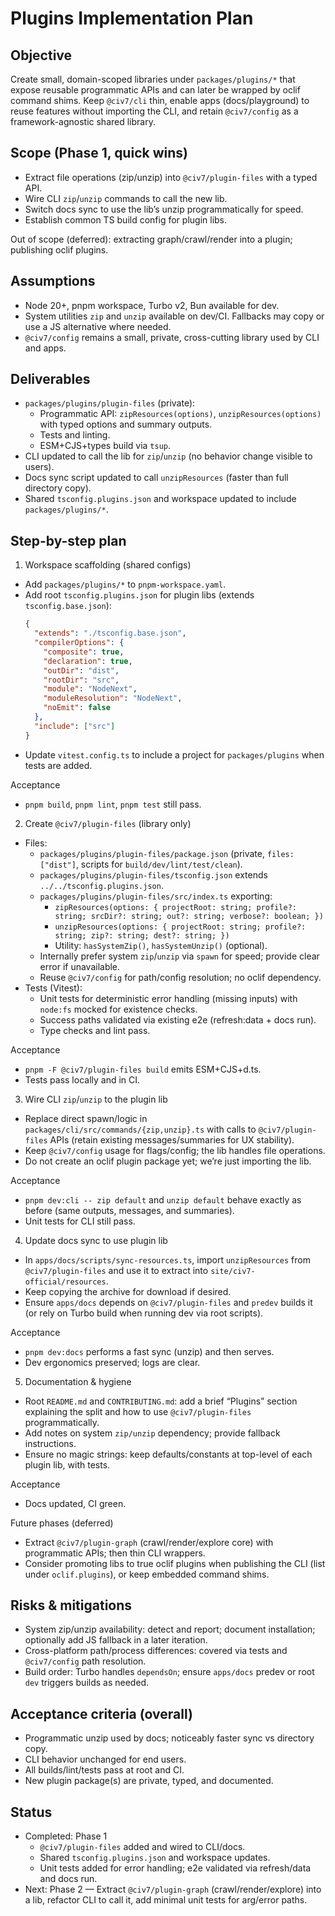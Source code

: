 # Plugins Implementation Plan

## Objective
Create small, domain-scoped libraries under `packages/plugins/*` that expose reusable programmatic APIs and can later be wrapped by oclif command shims. Keep `@civ7/cli` thin, enable apps (docs/playground) to reuse features without importing the CLI, and retain `@civ7/config` as a framework-agnostic shared library.

## Scope (Phase 1, quick wins)
- Extract file operations (zip/unzip) into `@civ7/plugin-files` with a typed API.
- Wire CLI `zip`/`unzip` commands to call the new lib.
- Switch docs sync to use the lib’s unzip programmatically for speed.
- Establish common TS build config for plugin libs.

Out of scope (deferred): extracting graph/crawl/render into a plugin; publishing oclif plugins.

## Assumptions
- Node 20+, pnpm workspace, Turbo v2, Bun available for dev.
- System utilities `zip` and `unzip` available on dev/CI. Fallbacks may copy or use a JS alternative where needed.
- `@civ7/config` remains a small, private, cross-cutting library used by CLI and apps.

## Deliverables
- `packages/plugins/plugin-files` (private):
  - Programmatic API: `zipResources(options)`, `unzipResources(options)` with typed options and summary outputs.
  - Tests and linting.
  - ESM+CJS+types build via `tsup`.
- CLI updated to call the lib for `zip`/`unzip` (no behavior change visible to users).
- Docs sync script updated to call `unzipResources` (faster than full directory copy).
- Shared `tsconfig.plugins.json` and workspace updated to include `packages/plugins/*`.

## Step-by-step plan

1) Workspace scaffolding (shared configs)
- Add `packages/plugins/*` to `pnpm-workspace.yaml`.
- Add root `tsconfig.plugins.json` for plugin libs (extends `tsconfig.base.json`):
  ```json
  {
    "extends": "./tsconfig.base.json",
    "compilerOptions": {
      "composite": true,
      "declaration": true,
      "outDir": "dist",
      "rootDir": "src",
      "module": "NodeNext",
      "moduleResolution": "NodeNext",
      "noEmit": false
    },
    "include": ["src"]
  }
  ```
- Update `vitest.config.ts` to include a project for `packages/plugins` when tests are added.

Acceptance
- `pnpm build`, `pnpm lint`, `pnpm test` still pass.

2) Create `@civ7/plugin-files` (library only)
- Files:
  - `packages/plugins/plugin-files/package.json` (private, `files: ["dist"]`, scripts for `build/dev/lint/test/clean`).
  - `packages/plugins/plugin-files/tsconfig.json` extends `../../tsconfig.plugins.json`.
  - `packages/plugins/plugin-files/src/index.ts` exporting:
    - `zipResources(options: { projectRoot: string; profile?: string; srcDir?: string; out?: string; verbose?: boolean; })`
    - `unzipResources(options: { projectRoot: string; profile?: string; zip?: string; dest?: string; })`
    - Utility: `hasSystemZip()`, `hasSystemUnzip()` (optional).
  - Internally prefer system `zip`/`unzip` via `spawn` for speed; provide clear error if unavailable.
  - Reuse `@civ7/config` for path/config resolution; no oclif dependency.
- Tests (Vitest):
  - Unit tests for deterministic error handling (missing inputs) with `node:fs` mocked for existence checks.
  - Success paths validated via existing e2e (refresh:data + docs run).
  - Type checks and lint pass.

Acceptance
- `pnpm -F @civ7/plugin-files build` emits ESM+CJS+d.ts.
- Tests pass locally and in CI.

3) Wire CLI `zip`/`unzip` to the plugin lib
- Replace direct spawn/logic in `packages/cli/src/commands/{zip,unzip}.ts` with calls to `@civ7/plugin-files` APIs (retain existing messages/summaries for UX stability).
- Keep `@civ7/config` usage for flags/config; the lib handles file operations.
- Do not create an oclif plugin package yet; we’re just importing the lib.

Acceptance
- `pnpm dev:cli -- zip default` and `unzip default` behave exactly as before (same outputs, messages, and summaries).
- Unit tests for CLI still pass.

4) Update docs sync to use plugin lib
- In `apps/docs/scripts/sync-resources.ts`, import `unzipResources` from `@civ7/plugin-files` and use it to extract into `site/civ7-official/resources`.
- Keep copying the archive for download if desired.
- Ensure `apps/docs` depends on `@civ7/plugin-files` and `predev` builds it (or rely on Turbo build when running dev via root scripts).

Acceptance
- `pnpm dev:docs` performs a fast sync (unzip) and then serves.
- Dev ergonomics preserved; logs are clear.

5) Documentation & hygiene
- Root `README.md` and `CONTRIBUTING.md`: add a brief “Plugins” section explaining the split and how to use `@civ7/plugin-files` programmatically.
- Add notes on system `zip/unzip` dependency; provide fallback instructions.
- Ensure no magic strings: keep defaults/constants at top-level of each plugin lib, with tests.

Acceptance
- Docs updated, CI green.

Future phases (deferred)
- Extract `@civ7/plugin-graph` (crawl/render/explore core) with programmatic APIs; then thin CLI wrappers.
- Consider promoting libs to true oclif plugins when publishing the CLI (list under `oclif.plugins`), or keep embedded command shims.

## Risks & mitigations
- System zip/unzip availability: detect and report; document installation; optionally add JS fallback in a later iteration.
- Cross-platform path/process differences: covered via tests and `@civ7/config` path resolution.
- Build order: Turbo handles `dependsOn`; ensure `apps/docs` predev or root `dev` triggers builds as needed.

## Acceptance criteria (overall)
- Programmatic unzip used by docs; noticeably faster sync vs directory copy.
- CLI behavior unchanged for end users.
- All builds/lint/tests pass at root and CI.
- New plugin package(s) are private, typed, and documented.

## Status
- Completed: Phase 1
  - `@civ7/plugin-files` added and wired to CLI/docs.
  - Shared `tsconfig.plugins.json` and workspace updates.
  - Unit tests added for error handling; e2e validated via refresh/data and docs run.
- Next: Phase 2 — Extract `@civ7/plugin-graph` (crawl/render/explore) into a lib, refactor CLI to call it, add minimal unit tests for arg/error paths.
